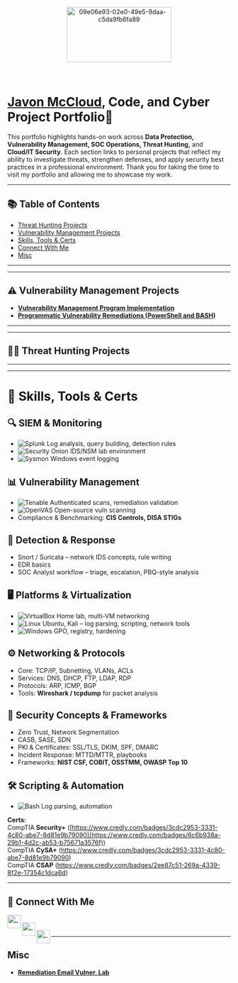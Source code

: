<!-- Optional banner (replace the URL with your own image) -->
<p align="center">
<img width="236" height="124" alt="09e06e93-02e0-49e5-9daa-c5da9fb6fa89" src="https://github.com/user-attachments/assets/f02c93a7-a246-4bf4-beec-37d6cb2c8e8c" />

</p>

<h1><br/><a href="https://www.linkedin.com/in/javonmccloud/">Javon McCloud</a>, Code, and Cyber Project Portfolio🔐</h1> 

This portfolio highlights hands-on work across **Data Protection, Vulnerability Management, SOC Operations, Threat Hunting,** and **Cloud/IT Security**. Each section links to personal projects that reflect my ability to investigate threats, strengthen defenses, and apply security best practices in a professional environment. Thank you for taking the time to visit my portfolio and allowing me to showcase my work.

---

## 📚 Table of Contents
<!-- - [Data Loss Prevention (DLP) Projects](#-data-loss-prevention-dlp-projects)
- [Vulnerability Management Projects](#-vulnerability-management-projects)
- [Security Operations Projects](#-security-operations-projects)
- [Threat Hunting Projects](#-threat-hunting-projects)
- [Cloud & IT Security Labs](#-cloud--it-security-labs) -->
- [Threat Hunting Projects](#-threat-hunting-projects)
- [Vulnerability Management Projects](#-vulnerability-management-projects)
- [Skills, Tools & Certs](#-skills-tools--certs)
- [Connect With Me](#-connect-with-me)
- [Misc](#-misc)
---

<!-- ## 🧰 Data Loss Prevention (DLP) Projects (Coming Soon) -->


---

## ⚠️ Vulnerability Management Projects
- **[Vulnerability Management Program Implementation](https://github.com/Mc-Cloud-Code-Cyber/vulnerability-management-program)**
- **[Programmatic Vulnerability Remediations (PowerShell and BASH)](https://github.com/Mc-Cloud-Code-Cyber/)**

---

<!-- ## 🛡️ Security Operations Projects -->


---

## 🕵🏾 Threat Hunting Projects


---

<!-- ## ☁️ Cloud & IT Security Labs -->
 

---

# 🧪 Skills, Tools & Certs

## 🔍 SIEM & Monitoring  
- ![Splunk](https://img.shields.io/badge/-Splunk-000?logo=splunk) Log analysis, query building, detection rules  
- ![Security Onion](https://img.shields.io/badge/-Security%20Onion-2b5797) IDS/NSM lab environment  
- ![Sysmon](https://img.shields.io/badge/-Sysmon-4caf50) Windows event logging  

## 📊 Vulnerability Management  
- ![Tenable](https://img.shields.io/badge/-Tenable%20%7C%20Nessus-004d99) Authenticated scans, remediation validation  
- ![OpenVAS](https://img.shields.io/badge/-OpenVAS-009639) Open-source vuln scanning  
- Compliance & Benchmarking: **CIS Controls, DISA STIGs**  

## 🚨 Detection & Response  
- Snort / Suricata – network IDS concepts, rule writing  
- EDR basics  
- SOC Analyst workflow – triage, escalation, PBQ-style analysis  

## 🖥️ Platforms & Virtualization  
- ![VirtualBox](https://img.shields.io/badge/-VirtualBox-183A61?logo=virtualbox) Home lab, multi-VM networking  
- ![Linux](https://img.shields.io/badge/-Linux-FCC624?logo=linux) Ubuntu, Kali – log parsing, scripting, network tools  
- ![Windows](https://img.shields.io/badge/-Windows%20Server-0078D6?logo=windows) GPO, registry, hardening  

## ⚙️ Networking & Protocols  
- Core: TCP/IP, Subnetting, VLANs, ACLs  
- Services: DNS, DHCP, FTP, LDAP, RDP  
- Protocols: ARP, ICMP, BGP  
- Tools: **Wireshark / tcpdump** for packet analysis  

## 🔐 Security Concepts & Frameworks  
- Zero Trust, Network Segmentation  
- CASB, SASE, SDN  
- PKI & Certificates: SSL/TLS, DKIM, SPF, DMARC  
- Incident Response: MTTD/MTTR, playbooks  
- Frameworks: **NIST CSF, COBIT, OSSTMM, OWASP Top 10**  

## 🛠️ Scripting & Automation  
- ![Bash](https://img.shields.io/badge/-Bash-4EAA25?logo=gnu-bash) Log parsing, automation

**Certs:**  
CompTIA **Security+** ([https://www.credly.com/badges/3cdc2953-3331-4c80-abe7-8d81e9b79090](https://www.credly.com/badges/6c6b938a-29b1-4d2c-ab53-b75671a3576f))  
CompTIA **CySA+** (https://www.credly.com/badges/3cdc2953-3331-4c80-abe7-8d81e9b79090)  
CompTIA **CSAP** (https://www.credly.com/badges/2ee87c51-269a-4339-8f2e-17354c1dca6d)  

---

## 🤝 Connect With Me


[<img align="left" alt="___________ | Twitter" width="30px" src="https://cdn.jsdelivr.net/npm/simple-icons@v3/icons/twitter.svg" />][twitter]  
[<img align="left" alt="___________ | LinkedIn" width="30px" src="https://cdn.jsdelivr.net/npm/simple-icons@v3/icons/linkedin.svg" />][linkedin]  
[<img align="left" alt="___________ | Instagram" width="30px" src="https://cdn.jsdelivr.net/npm/simple-icons@v3/icons/instagram.svg" />][instagram]  

[twitter]: https://twitter.com/rastalavistah
[instagram]: https://www.instagram.com/rastalavistah
[linkedin]: https://linkedin.com/in/javonmccloud/

<!--
<img width="35" alt="image" src="https://github.com/user-attachments/assets/2f41c7cd-5ea8-4475-b451-a37161b6c3fb"> 
<img width="35" alt="image" src="https://github.com/user-attachments/assets/77649969-9910-4994-8b96-74a116cfb2a8">
-->

---
## Misc
- **[Remediation Email Vulner. Lab](https://github.com/Mc-Cloud-Code-Cyber/Mc-Cloud-Code-Cyber/blob/main/remediation%20email)**
```markdown
